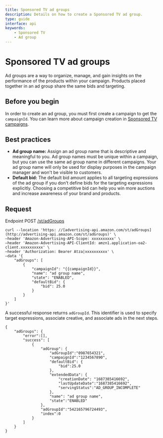 ```yaml
---
title: Sponsored TV ad groups
description: Details on how to create a Sponsored TV ad group.
type: guide
interface: api
keywords:
    - Sponsored TV
    - Ad group
---
```


# Sponsored TV ad groups

Ad groups are a way to organize, manage, and gain insights on the performance of the products within your campaign. Products placed together in an ad group share the same bids and targeting.


## Before you begin

In order to create an ad group, you must first create a campaign to get the `campaignId`. You can learn more about campaign creation in [Sponsored TV campaigns](guides/sponsored-tv/campaigns/get-started).


## Best practices

* **Ad group name:** Assign an ad group name that is descriptive and meaningful to you. Ad group names must be unique within a campaign, but you can use the same ad group name in different campaigns. Your ad group name will only be used for display purposes in the campaign manager and won't be visible to customers.
* **Default bid:** The default bid amount applies to all targeting expressions of the ad group if you don't define bids for the targeting expressions explicitly. Choosing a competitive bid can help you win more auctions and increase awareness of your brand and products.

## Request

Endpoint
POST [/st/adGroups](sponsored-tv-open-beta#tag/AdGroups/operation/CreateSponsoredTvAdGroups)


```
curl --location 'https: //[advertising-api.amazon.com/st/adGroups](http://advertising-api.amazon.com/st/adGroups)' \ 
—header 'Amazon-Advertising-API-Scope: xxxxxxxxxx' \ 
—header 'Amazon-Advertising-API-ClientId: amzn1.application-oa2-client.xxxxxxxxxx' \ 
—header 'Authorization: Bearer Atza|xxxxxxxxxx' \ 
—data '{
    "adGroups": [
        {
            "campaignId": "{{campaignId}}",
            "name": "ad group name",
            "state": "ENABLED",
            "defaultBid": {
                "bid": 25.0
            }
        }
    ]
}'
```

A successful response returns `adGroupId`. This identifier is used to specify target expressions, associate creative, and associate ads in the next steps.


```
{
    "adGroups": {
        "error":[],
        "success": [
            {
                "adGroup": {
                    "adGroupId":"0987654321",
                    "campaignId":"1234567890",
                    "defaultBid": {
                        "bid":25.0
                    },
                    "extendedData": {
                        "creationDate": "1687385416692",
                        "lastUpdateDate":"1687385416692",
                        "servingStatus":"AD_GROUP_INCOMPLETE"
                    },
                    "name": "ad group name",
                    "state":"ENABLED"
                },
                "adGroupId":"542165796724493",
                "index":0
            }
        ]
    }
}
```
